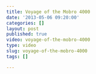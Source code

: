 ```yaml
---
title: Voyage of the Mobro 4000
date: '2013-05-06 09:20:00'
categories: []
layout: post
published: true
video: voyage-of-the-mobro-4000
type: video
slug: voyage-of-the-mobro-4000
tags: []

---
```

</u></u></u></u></u></u></u></u></u></u></u></u></u></u></u></u></u></u></u></u></u></u></u></u></u></u></u></u></u></u></u></u></u></u></u></u></u></u></u></u></u></u></u></u></u></u></u></u></u></u></u></u></u></u></u></u></u></u></u></u></u></u></u></u></u></u></u></u></u></u></u></u></u></u></u></u></u></u></u></u></u></u></u></u></u></u></u></u></u></u></u></u></u></u></u></u></u></u></u></u></u></u></u></u></u></u></u></u></u></u></u></u></u></u></u></u></u></u></u></u></u></u></u></u></u></u></u></u></u></u></u></u></u></u></u></u></u></u></u></u></u></u></u></u></u></u></u></u></u></u></u></u></u></u></u></u></u></u></u></u></u></u></u></u></u></u></u></u></u></u></u></u></u></u></u></u></u></u></u></u></u></u></u></u></u></u></u></u></u></u></u></u></u></u></u></u></u></u></u></u></u></u></u></u></u></u></u></u></u></u></u></u></u></u></u></u></u></u></u></u></u></u></u></u></u></u></u></u></u></u></u></u></u></u></u>
